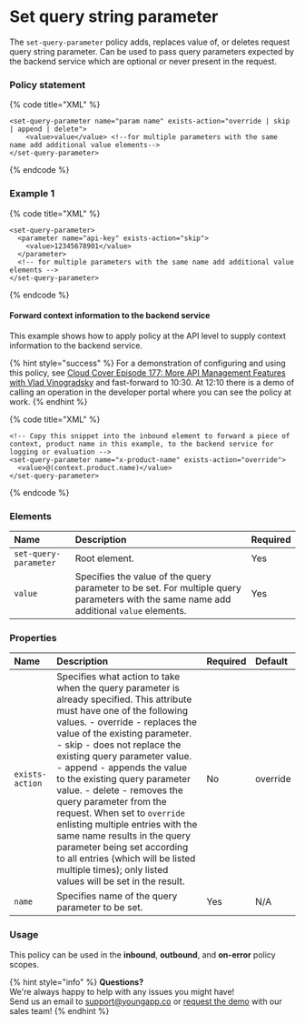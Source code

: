 # Set query string parameter

The `set-query-parameter` policy adds, replaces value of, or deletes request query string parameter. Can be used to pass query parameters expected by the backend service which are optional or never present in the request.

### Policy statement

{% code title="XML" %}
```markup
<set-query-parameter name="param name" exists-action="override | skip | append | delete">
    <value>value</value> <!--for multiple parameters with the same name add additional value elements-->
</set-query-parameter>
```
{% endcode %}

### Example 1

{% code title="XML" %}
```markup
<set-query-parameter>
  <parameter name="api-key" exists-action="skip">
    <value>12345678901</value>
  </parameter>
  <!-- for multiple parameters with the same name add additional value elements -->
</set-query-parameter>
```
{% endcode %}

#### **Forward context information to the backend service**

This example shows how to apply policy at the API level to supply context information to the backend service. 

{% hint style="success" %}
For a demonstration of configuring and using this policy, see [Cloud Cover Episode 177: More API Management Features with Vlad Vinogradsky](https://azure.microsoft.com/documentation/videos/episode-177-more-api-management-features-with-vlad-vinogradsky/) and fast-forward to 10:30. At 12:10 there is a demo of calling an operation in the developer portal where you can see the policy at work.
{% endhint %}

{% code title="XML" %}
```markup
<!-- Copy this snippet into the inbound element to forward a piece of context, product name in this example, to the backend service for logging or evaluation -->
<set-query-parameter name="x-product-name" exists-action="override">
  <value>@(context.product.name)</value>
</set-query-parameter>
```
{% endcode %}

### Elements

| Name | Description | Required |
| :--- | :--- | :--- |
| `set-query-parameter` | Root element. | Yes |
| `value` | Specifies the value of the query parameter to be set. For multiple query parameters with the same name add additional `value` elements. | Yes |

### Properties

| Name | Description | Required | Default |
| :--- | :--- | :--- | :--- |
| `exists-action` | Specifies what action to take when the query parameter is already specified. This attribute must have one of the following values.  - override - replaces the value of the existing parameter. - skip - does not replace the existing query parameter value. - append - appends the value to the existing query parameter value. - delete - removes the query parameter from the request.  When set to `override` enlisting multiple entries with the same name results in the query parameter being set according to all entries \(which will be listed multiple times\); only listed values will be set in the result. | No | override |
| `name` | Specifies name of the query parameter to be set. | Yes | N/A |

### Usage

This policy can be used in the **inbound**, **outbound**, and **on-error** policy scopes.

{% hint style="info" %}
**Questions?**   
We're always happy to help with any issues you might have!   
Send us an email to support@youngapp.co or [request the demo](https://youngapp.co/request-demo/) with our sales team!
{% endhint %}

